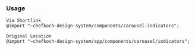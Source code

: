 ### Usage

    Via Shortlink
    @import "~chefkoch-design-system/components/carousel-indicators";
    
    Original Location
    @import "~chefkoch-design-system/app/components/carousel/indicators";
